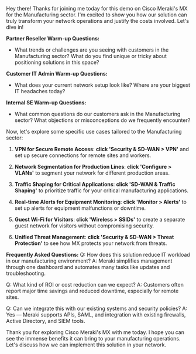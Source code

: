 Hey there! Thanks for joining me today for this demo on Cisco Meraki's MX for the Manufacturing sector. I'm excited to show you how our solution can truly transform your network operations and justify the costs involved. Let's dive in!

**Partner Reseller Warm-up Questions:**
- What trends or challenges are you seeing with customers in the Manufacturing sector? What do you find unique or tricky about positioning solutions in this space?

**Customer IT Admin Warm-up Questions:**
- What does your current network setup look like? Where are your biggest IT headaches today?

**Internal SE Warm-up Questions:**
- What common questions do our customers ask in the Manufacturing sector? What objections or misconceptions do we frequently encounter?

Now, let's explore some specific use cases tailored to the Manufacturing sector:

1. **VPN for Secure Remote Access**: **click 'Security & SD-WAN > VPN'** and set up secure connections for remote sites and workers.
   
2. **Network Segmentation for Production Lines**: **click 'Configure > VLANs'** to segment your network for different production areas.

3. **Traffic Shaping for Critical Applications**: **click 'SD-WAN & Traffic Shaping'** to prioritize traffic for your critical manufacturing applications.

4. **Real-time Alerts for Equipment Monitoring**: **click 'Monitor > Alerts'** to set up alerts for equipment malfunctions or downtime.

5. **Guest Wi-Fi for Visitors**: **click 'Wireless > SSIDs'** to create a separate guest network for visitors without compromising security.

6. **Unified Threat Management**: **click 'Security & SD-WAN > Threat Protection'** to see how MX protects your network from threats.

**Frequently Asked Questions:**
Q: How does this solution reduce IT workload in our manufacturing environment?
A: Meraki simplifies management through one dashboard and automates many tasks like updates and troubleshooting.

Q: What kind of ROI or cost reduction can we expect?
A: Customers often report major time savings and reduced downtime, especially for remote sites.

Q: Can we integrate this with our existing systems and security policies?
A: Yes — Meraki supports APIs, SAML, and integration with existing firewalls, Active Directory, and SIEM tools.

Thank you for exploring Cisco Meraki's MX with me today. I hope you can see the immense benefits it can bring to your manufacturing operations. Let's discuss how we can implement this solution in your network.